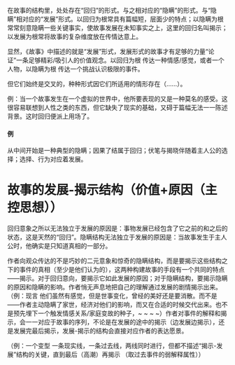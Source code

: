 在故事的结构里，处处存在“回归”的形式。与之相对应的“隐瞒”的形式。与“隐瞒”相对应的“发展”形式。以回归为根常具有篇幅短，层面少的特点；以隐瞒为根常常刻意隐瞒一些关键事实，使故事发展在未知事实之上，这里的回归名叫揭示；以发展为根常将故事的复杂维度放在传情达意上。

显然，《故事》中描述的就是“发展”形式，发展形式的故事才有足够的力量“论证”一条足够精彩/吸引人的价值观念。以回归为根 传达一种情感/感觉，或者一个人物，以隐瞒为根 传达一个挑战认识极限的事件。

但它们始终是交叉的，种种形式因它们所适用的情形存在（……）。

例：当一个故事发生在一个虚拟的世界中，他所要表现的又是一种莫名的感受。这很容易联想到人性之类的东西，但它缺失了现实的基础，又碍于篇幅无法一一陈述背景。这时回归便派上用场了。

#### 例

从中间开始是一种典型的隐瞒；因果了结属于回归；伏笔与揭晓伴随着主人公的选择；选择、行为对应着发展。

# 故事的发展-揭示结构（价值+原因（主控思想））

回归意象之所以无法独立于发展的原因是：事物发展已经包含了它之前的和之后的状态，这是天然的“回归”。隐瞒结构无法独立于发展的原因是：当故事发生于主人公时，他确实是只知道真相的一部分。

作者向观众传达的不是巧妙的二元意象和惊奇的隐瞒结构，而是要揭示这些结构之下的事件的真相（至少是他们认为的），这两种构建故事的手段有一个共同的特点——揭示。对于回归意向，要揭示它如此发展的原因；对于隐瞒结构，要揭示隐瞒的原因和隐瞒的影响。作者悄无声息地把自己的理解通过发展的剧情揭示出来。（例：现言 他们虽然有感觉，但是世事变化，曾经的美好还是要消散。而不是——作者主动隐瞒了家世，经济对他们的影响，而又在合适的时候交代出来。也不是预先埋下一个触发情感关系/家庭变故的种子，~ ~ ~ ~）作者对事件的解释和揭示，会一一对应于故事的序列，不论是在发展的途中的揭示（边发展边揭示），还是发展完最后揭示，发展-揭示的结构会直接对应作者的表达愿景。

（例：一个变型 一条现实线，一条过去线，两线同时进行，但都不描述“揭示-发展”结构的关键，直到最后（高潮）再揭示   （取过去事件的弱解释属性））